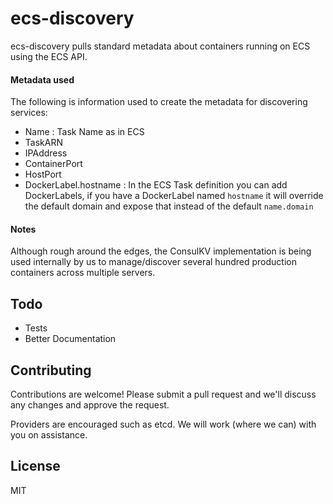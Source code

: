 # ecs-discovery

ecs-discovery pulls standard metadata about containers running on ECS using the ECS API.

#### Metadata used

The following is information used to create the metadata for discovering services:

- Name : Task Name as in ECS
- TaskARN
- IPAddress
- ContainerPort
- HostPort
- DockerLabel.hostname : In the ECS Task definition you can add DockerLabels, if you have a DockerLabel named `hostname` it will override the default domain and expose that instead of the default `name.domain`

#### Notes

Although rough around the edges, the ConsulKV implementation is being used internally by us to manage/discover several hundred production containers across multiple servers.

## Todo

- Tests
- Better Documentation

## Contributing

Contributions are welcome! Please submit a pull request and we'll discuss any changes and approve the request.

Providers are encouraged such as etcd. We will work (where we can) with you on assistance.

## License

MIT 